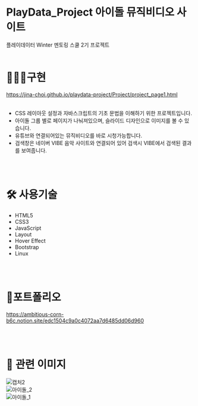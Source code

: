 # PlayData_Project 아이돌 뮤직비디오 사이트
플레이데이터 Winter 멘토링 스쿨 2기 프로젝트 
<br/>
<br/>

# 👩🏻‍💻구현
https://jina-choi.github.io/playdata-project/Project/project_page1.html
<br/>
<br/>

- CSS 레이아웃 설정과 자바스크립트의 기초 문법을 이해하기 위한 프로젝트입니다.
- 아이돌 그룹 별로 페이지가 나눠져있으며, 슬라이드 디자인으로 이미지를 볼 수 있습니다.
- 유튜브와 연결되어있는 뮤직비디오를 바로 시청가능합니다.
- 검색창은 네이버 VIBE 음악 사이트와 연결되어 있어 검색시 VIBE에서 검색된 결과를 보여줍니다.

<br/>
<br/>

# 🛠 사용기술
- HTML5
- CSS3
- JavaScript
- Layout
- Hover Effect
- Bootstrap
- Linux

<br/>
<br/>

# 📖포트폴리오
https://ambitious-corn-b6c.notion.site/edc1504c9a0c4072aa7d6485dd06d960

<br/>
<br/>

# 🙂 관련 이미지

![캡처2](https://user-images.githubusercontent.com/54574730/195107338-1943eda7-8da6-425c-a0df-bc71244565ab.PNG)
<br/>
![아이돌_2](https://user-images.githubusercontent.com/54574730/195108671-3f829228-aa29-48da-a235-6f10d4b2e20f.PNG)
<br/>
![아이돌_1](https://user-images.githubusercontent.com/54574730/195108680-dfcef0e7-ff62-4109-87e3-171b25057112.PNG)
